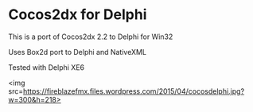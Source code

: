 # Cocos2dx for Delphi

This is a port of Cocos2dx 2.2 to Delphi for Win32

Uses Box2d port to Delphi and NativeXML

Tested with Delphi XE6

 <img src=https://fireblazefmx.files.wordpress.com/2015/04/cocosdelphi.jpg?w=300&h=218> 
